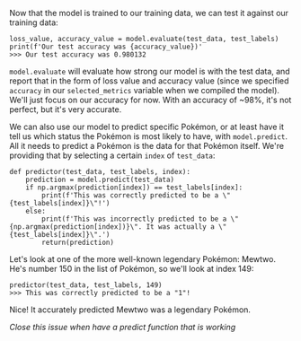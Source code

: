 Now that the model is trained to our training data, we can test it against our training data:

```
loss_value, accuracy_value = model.evaluate(test_data, test_labels)
print(f'Our test accuracy was {accuracy_value})'
>>> Our test accuracy was 0.980132
```

`model.evaluate` will evaluate how strong our model is with the test data, and report that in the form of loss value and accuracy value (since we specified `accuracy` in our `selected_metrics` variable when we compiled the model). We'll just focus on our accuracy for now. With an accuracy of ~98%, it's not perfect, but it's very accurate.
 
We can also use our model to predict specific Pokémon, or at least have it tell us which status the Pokémon is most likely to have, with `model.predict`. All it needs to predict a Pokémon is the data for that Pokémon itself. We're providing that by selecting a certain `index` of `test_data`:

```
def predictor(test_data, test_labels, index):
    prediction = model.predict(test_data)
    if np.argmax(prediction[index]) == test_labels[index]:
        print(f'This was correctly predicted to be a \"{test_labels[index]}\"!')
    else:
        print(f'This was incorrectly predicted to be a \"{np.argmax(prediction[index])}\". It was actually a \"{test_labels[index]}\".')
        return(prediction)
```

Let's look at one of the more well-known legendary Pokémon: Mewtwo. He's number 150 in the list of Pokémon, so we'll look at index 149:

```
predictor(test_data, test_labels, 149)
>>> This was correctly predicted to be a "1"!
```

Nice! It accurately predicted Mewtwo was a legendary Pokémon.

*Close this issue when have a predict function that is working* 